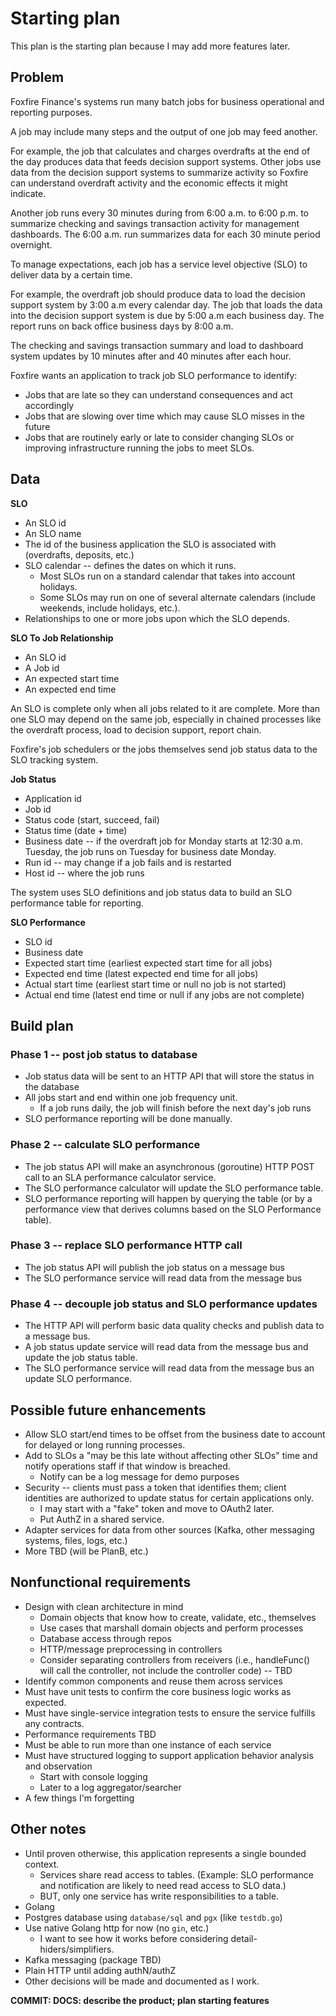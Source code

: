 # Starting plan

This plan is the starting plan because I may add more features later.

## Problem

Foxfire Finance's systems run many batch jobs for business operational and reporting purposes.

A job may include many steps and the output of one job may feed another.

For example, the job that calculates and charges overdrafts at the end of the day produces data that feeds decision support systems. Other jobs use data from the decision support systems to summarize activity so Foxfire can understand overdraft activity and the economic effects it might indicate.

Another job runs every 30 minutes during from 6:00 a.m. to 6:00 p.m. to summarize checking and savings transaction activity for management dashboards. The 6:00 a.m. run summarizes data for each 30 minute period overnight.

To manage expectations, each job has a service level objective (SLO) to deliver data by a certain time.

For example, the overdraft job should produce data to load the decision support system by 3:00 a.m every calendar day. The job that loads the data into the decision support system is due by 5:00 a.m each business day. The report runs on back office business days by 8:00 a.m.

The checking and savings transaction summary and load to dashboard system updates by 10 minutes after and 40 minutes after each hour.

Foxfire wants an application to track job SLO performance to identify:

* Jobs that are late so they can understand consequences and act accordingly
* Jobs that are slowing over time which may cause SLO misses in the future
* Jobs that are routinely early or late to consider changing SLOs or improving infrastructure running the jobs to meet SLOs.

## Data

**SLO**

* An SLO id
* An SLO name
* The id of the business application the SLO is associated with (overdrafts, deposits, etc.)
* SLO calendar -- defines the dates on which it runs.
  * Most SLOs run on a standard calendar that takes into account holidays.
  * Some SLOs may run on one of several alternate calendars (include weekends, include holidays, etc.).
* Relationships to one or more jobs upon which the SLO depends.

**SLO To Job Relationship**

* An SLO id
* A Job id
* An expected start time
* An expected end time

An SLO is complete only when all jobs related to it are complete. More than one SLO may depend on the same job, especially in chained processes like the overdraft process, load to decision support, report chain.

Foxfire's job schedulers or the jobs themselves send job status data to the SLO tracking system.

**Job Status**

* Application id
* Job id
* Status code (start, succeed, fail)
* Status time (date + time)
* Business date -- if the overdraft job for Monday starts at 12:30 a.m. Tuesday, the job runs on Tuesday for business date Monday.
* Run id -- may change if a job fails and is restarted
* Host id -- where the job runs

The system uses SLO definitions and job status data to build an SLO performance table for reporting.

**SLO Performance**

* SLO id
* Business date
* Expected start time (earliest expected start time for all jobs)
* Expected end time (latest expected end time for all jobs)
* Actual start time (earliest start time or null no job is not started)
* Actual end time (latest end time or null if any jobs are not complete)

## Build plan

### Phase 1 -- post job status to database

* Job status data will be sent to an HTTP API that will store the status in the database
* All jobs start and end within one job frequency unit.
  * If a job runs daily, the job will finish before the next day's job runs
* SLO performance reporting will be done manually.

### Phase 2 -- calculate SLO performance

* The job status API will make an asynchronous (goroutine) HTTP POST call to an SLA performance calculator service.
* The SLO performance calculator will update the SLO performance table.
* SLO performance reporting will happen by querying the table (or by a performance view that derives columns based on the SLO Performance table).

### Phase 3 -- replace SLO performance HTTP call

* The job status API will publish the job status on a message bus
* The SLO performance service will read data from the message bus

### Phase 4 -- decouple job status and SLO performance updates

* The HTTP API will perform basic data quality checks and publish data to a message bus.
* A job status update service will read data from the message bus and update the job status table.
* The SLO performance service will read data from the message bus an update SLO performance.

## Possible future enhancements

* Allow SLO start/end times to be offset from the business date to account for delayed or long running processes.
* Add to SLOs a "may be this late without affecting other SLOs" time and notify operations staff if that window is breached.
  * Notify can be a log message for demo purposes
* Security -- clients must pass a token that identifies them; client identities are authorized to update status for certain applications only.
  * I may start with a "fake" token and move to OAuth2 later.
  * Put AuthZ in a shared service.
* Adapter services for data from other sources (Kafka, other messaging systems, files, logs, etc.)
* More TBD (will be PlanB, etc.)

## Nonfunctional requirements

* Design with clean architecture in mind
  * Domain objects that know how to create, validate, etc., themselves
  * Use cases that marshall domain objects and perform processes
  * Database access through repos
  * HTTP/message preprocessing in controllers
  * Consider separating controllers from receivers (i.e., handleFunc() will call the controller, not include the controller code) -- TBD
* Identify common components and reuse them across services
* Must have unit tests to confirm the core business logic works as expected.
* Must have single-service integration tests to ensure the service fulfills any contracts.
* Performance requirements TBD
* Must be able to run more than one instance of each service
* Must have structured logging to support application behavior analysis and observation
  * Start with console logging
  * Later to a log aggregator/searcher
* A few things I'm forgetting

## Other notes

* Until proven otherwise, this application represents a single bounded context.
  * Services share read access to tables. (Example: SLO performance and notification are likely to need read access to SLO data.)
  * BUT, only one service has write responsibilities to a table.
* Golang
* Postgres database using `database/sql` and `pgx` (like `testdb.go`)
* Use native Golang http for now (no `gin`, etc.)
  * I want to see how it works before considering detail-hiders/simplifiers.
* Kafka messaging (package TBD)
* Plain HTTP until adding authN/authZ
* Other decisions will be made and documented as I work.

**COMMIT: DOCS: describe the product; plan starting features**
